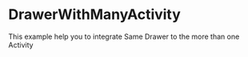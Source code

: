 DrawerWithManyActivity
======================

This example help you to integrate Same Drawer to the more than one Activity 

